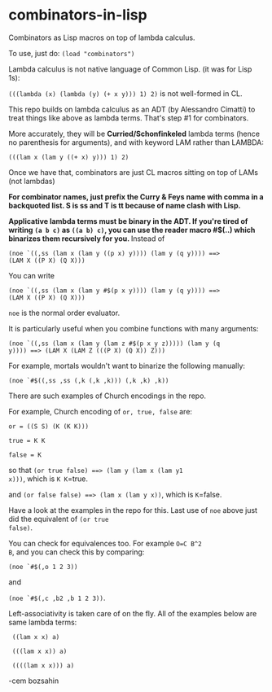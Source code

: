 # combinators-in-lisp
Combinators as Lisp macros on top of lambda calculus.

To use, just do: <code>(load "combinators")</code>

Lambda calculus is not native language of Common Lisp. (it was for Lisp 1s):

<code>(((lambda (x) (lambda (y) (+ x y))) 1) 2)</code> is not well-formed in CL.

This repo builds on lambda calculus as an ADT (by Alessandro Cimatti) to treat things like above as lambda terms.
That's step #1 for combinators.

More accurately, they will be <b>Curried/Schonfinkeled</b> lambda terms (hence no parenthesis for arguments), and with keyword LAM rather than LAMBDA:

<code>(((lam x (lam y ((+ x) y))) 1) 2)</code>

Once we have that, combinators are just CL macros sitting on top of LAMs (not lambdas)

<b>For combinator names, just prefix the Curry & Feys name with comma in a backquoted list. S is ss and T is tt because of
  name clash with Lisp.</b>

<b>Applicative lambda terms must be binary in the ADT. If you're tired of writing <code>(a b c)</code> as <code>((a b) c)</code>, you can use the reader macro #$(..) which binarizes them recursively for you. </b> Instead of 

<code>(noe `((,ss (lam x (lam y ((p x) y)))) (lam y (q y)))) ==>
(LAM X ((P X) (Q X)))</code>

You can write 

<code>(noe `((,ss (lam x (lam y #$(p x y)))) (lam y (q y)))) ==>
(LAM X ((P X) (Q X)))</code>

<code>noe</code> is the normal order evaluator. 

It is particularly useful when you combine functions with many arguments:

<code>(noe `((,ss (lam x (lam y (lam z #$(p x y z))))) (lam y (q y)))) ==>
(LAM X (LAM Z (((P X) (Q X)) Z)))</code>

For example, mortals wouldn't want to binarize the following manually:

<code>(noe `#$((,ss ,ss (,k (,k ,k))) (,k ,k) ,k))</code>

There are such examples of Church encodings in the repo.

For example, Church encoding of <code>or, true, false</code> are:

<code>or = ((S S) (K (K K)))</code>
  
<code>true = K K</code>
  
<code>false = K</code>
 
so that <code>(or true false) ==> (lam y (lam x (lam y1 x)))</code>, which is <code>K K</code>=true.

and <code>(or false false) ==> (lam x (lam y x))</code>, which is <code>K</code>=false.

Have a look at the examples in the repo for this. Last use of <code>noe</code> above just did the equivalent of
<code>(or true false)</code>.

You can check for equivalences too. For example <code>O=C B^2 B</code>, and you can check this by comparing:

<code>(noe `#$(,o 1 2 3))</code>

and 

<code>(noe `#$(,c ,b2 ,b 1 2 3))</code>.

Left-associativity is taken care of on the fly. All of the examples below are same lambda terms:

<code> ((lam x x) a)</code>

<code> (((lam x x)) a)</code>

<code> ((((lam x x))) a)</code>

-cem bozsahin
